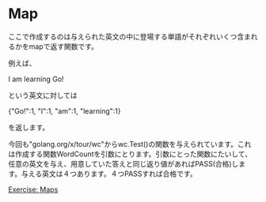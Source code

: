 # Map
ここで作成するのは与えられた英文の中に登場する単語がそれぞれいくつ含まれるかをmapで返す関数です。

例えば、

I am learning Go!

という英文に対しては

{"Go!":1, "I":1, "am":1, "learning":1}

を返します。

今回も"golang.org/x/tour/wc"からwc.Test()の関数を与えられています。これは作成する関数WordCountを引数にとります。引数にとった関数にたいして、任意の英文を与え、用意していた答えと同じ返り値があればPASS(合格)します。与える英文は４つあります。４つPASSすれば合格です。

[Exercise: Maps](https://tour.golang.org/moretypes/23)
